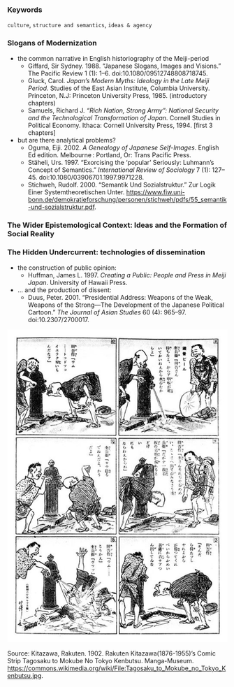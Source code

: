 ### Keywords
`culture`, `structure and semantics`, `ideas & agency`

### Slogans of Modernization
* the common narrative in English historiography of the Meiji-period
  * Giffard, Sir Sydney. 1988. “Japanese Slogans, Images and Visions.” The Pacific Review 1 (1): 1–6. doi:10.1080/09512748808718745.
  * Gluck, Carol. *Japan’s Modern Myths: Ideology in the Late Meiji Period*. Studies of the East Asian Institute, Columbia University. Princeton, N.J: Princeton University Press, 1985. (introductory chapters)
  * Samuels, Richard J. *“Rich Nation, Strong Army”: National Security and the Technological Transformation of Japan*. Cornell Studies in Political Economy. Ithaca: Cornell University Press, 1994. [first 3 chapters]
* but are there analytical problems?
  * Oguma, Eiji. 2002. *A Genealogy of Japanese Self-Images*. English Ed edition. Melbourne : Portland, Or: Trans Pacific Press.
  * Stäheli, Urs. 1997. “Exorcising the ‘popular’ Seriously: Luhmann’s Concept of Semantics.” *International Review of Sociology* 7 (1): 127–45. doi:10.1080/03906701.1997.9971228.
  * Stichweh, Rudolf. 2000. “Semantik Und Sozialstruktur.” Zur Logik Einer Systemtheoretischen Unter. https://www.fiw.uni-bonn.de/demokratieforschung/personen/stichweh/pdfs/55_semantik-und-sozialstruktur.pdf.

### The Wider Epistemological Context: Ideas and the Formation of Social Reality

### The Hidden Undercurrent: technologies of dissemination
* the construction of public opinion:
  * Huffman, James L. 1997. *Creating a Public: People and Press in Meiji Japan*. University of Hawaii Press.
* ... and the production of dissent:
  * Duus, Peter. 2001. “Presidential Address: Weapons of the Weak, Weapons of the Strong—The Development of the Japanese Political Cartoon.” *The Journal of Asian Studies* 60 (4): 965–97. doi:10.2307/2700017.

!["Tagosaku to Mokube No Tokyo Kenbutsu"](/imgTagosaku_to_Mokube_no_Tokyo_Kenbutsu.jpg)

Source: Kitazawa, Rakuten. 1902. Rakuten Kitazawa(1876-1955)’s Comic Strip Tagosaku to Mokube No Tokyo Kenbutsu. Manga-Museum. https://commons.wikimedia.org/wiki/File:Tagosaku_to_Mokube_no_Tokyo_Kenbutsu.jpg.
